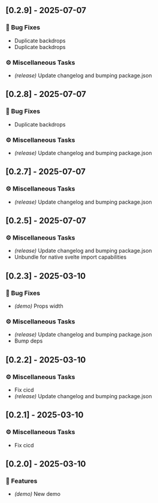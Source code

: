 ## [0.2.9] - 2025-07-07

### 🐛 Bug Fixes

- Duplicate backdrops
- Duplicate backdrops

### ⚙️ Miscellaneous Tasks

- *(release)* Update changelog and bumping package.json

<!-- generated by git-cliff -->
## [0.2.8] - 2025-07-07

### 🐛 Bug Fixes

- Duplicate backdrops

### ⚙️ Miscellaneous Tasks

- *(release)* Update changelog and bumping package.json

<!-- generated by git-cliff -->
## [0.2.7] - 2025-07-07

### ⚙️ Miscellaneous Tasks

- *(release)* Update changelog and bumping package.json

<!-- generated by git-cliff -->
## [0.2.5] - 2025-07-07

### ⚙️ Miscellaneous Tasks

- *(release)* Update changelog and bumping package.json
- Unbundle for native svelte import capabilities

<!-- generated by git-cliff -->
## [0.2.3] - 2025-03-10

### 🐛 Bug Fixes

- *(demo)* Props width

### ⚙️ Miscellaneous Tasks

- *(release)* Update changelog and bumping package.json
- Bump deps

<!-- generated by git-cliff -->
## [0.2.2] - 2025-03-10

### ⚙️ Miscellaneous Tasks

- Fix cicd
- *(release)* Update changelog and bumping package.json

<!-- generated by git-cliff -->
## [0.2.1] - 2025-03-10

### ⚙️ Miscellaneous Tasks

- Fix cicd

<!-- generated by git-cliff -->
## [0.2.0] - 2025-03-10

### 🚀 Features

- *(demo)* New demo

<!-- generated by git-cliff -->
